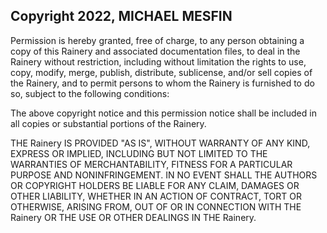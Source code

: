 ## Copyright 2022, MICHAEL MESFIN

Permission is hereby granted, free of charge, to any person obtaining a copy of this Rainery and associated documentation files, to deal in the Rainery without restriction, including without limitation the rights to use, copy, modify, merge, publish, distribute, sublicense, and/or sell copies of the Rainery, and to permit persons to whom the Rainery is furnished to do so, subject to the following conditions:

The above copyright notice and this permission notice shall be included in all copies or substantial portions of the Rainery.

THE Rainery IS PROVIDED "AS IS", WITHOUT WARRANTY OF ANY KIND, EXPRESS OR IMPLIED, INCLUDING BUT NOT LIMITED TO THE WARRANTIES OF MERCHANTABILITY, FITNESS FOR A PARTICULAR PURPOSE AND NONINFRINGEMENT. IN NO EVENT SHALL THE AUTHORS OR COPYRIGHT HOLDERS BE LIABLE FOR ANY CLAIM, DAMAGES OR OTHER LIABILITY, WHETHER IN AN ACTION OF CONTRACT, TORT OR OTHERWISE, ARISING FROM, OUT OF OR IN CONNECTION WITH THE Rainery OR THE USE OR OTHER DEALINGS IN THE Rainery.
